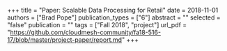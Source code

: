 +++
title = "Paper: Scalable Data Processing for Retail"
date = 2018-11-01
authors = ["Brad Pope"]
publication_types = ["6"]
abstract = ""
selected = "false"
publication = ""
tags = ["Fall 2018", "project"]
url_pdf = "https://github.com/cloudmesh-community/fa18-516-17/blob/master/project-paper/report.md"
+++

